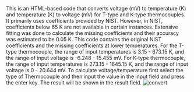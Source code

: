 This is an HTML-based code that converts voltage (mV) to temperature (K) and temperature (K) to voltage (mV) for T-type and K-type thermocouples. 
It primarily uses coefficients provided by NIST. 
However, in NIST, coefficients below 65 K are not available in certain instances.
Extensive fitting was done to calculate the missing coefficients and their accuracy was estimated to be 0.05 K.
This code contains the original NIST coefficients and the missing coefficients at lower temperatures. 
For the T-type thermocouple, the range of input temperatures is 3.15 - 673.15 K, and the range of input voltage is -6.248 - 15.455 mV.
For K-type thermocouple, the range of input temperatures is 273.15 - 1645.15 K, and the range of input voltage is 0 - 20.644 mV.
To calculate voltage/temperature first select the type of Thermocouple and then input the value in the input field and press the enter key. 
The result will be shown in the result field.
![convert](https://github.com/saif-phy/Thermocouple-Voltage-Temperature-Converter/assets/170793998/b4e10121-02a5-4a2c-a5d8-547b514c90e7)
